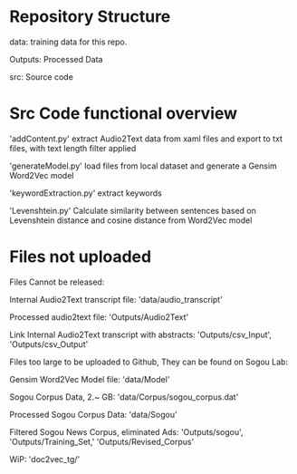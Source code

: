 # Repository Structure
data: training data for this repo.

Outputs: Processed Data

src: Source code

# Src Code functional overview
'addContent.py' extract Audio2Text data from xaml files and export to txt files, with text length filter applied

'generateModel.py' load files from local dataset and generate a Gensim Word2Vec model

'keywordExtraction.py' extract keywords 

'Levenshtein.py' Calculate similarity between sentences based on Levenshtein distance and cosine distance from Word2Vec model

# Files not uploaded
Files Cannot be released:

Internal Audio2Text transcript file: 'data/audio_transcript'

Processed audio2text file: 'Outputs/Audio2Text'

Link Internal Audio2Text transcript with abstracts: 'Outputs/csv_Input', 'Outputs/csv_Output'

Files too large to be uploaded to Github, They can be found on Sogou Lab:

Gensim Word2Vec Model file: 'data/Model'

Sogou Corpus Data, 2.~ GB: 'data/Corpus/sogou_corpus.dat'

Processed Sogou Corpus Data: 'data/Sogou'

Filtered Sogou News Corpus, eliminated Ads: 'Outputs/sogou', 'Outputs/Training_Set,' 'Outputs/Revised_Corpus'

WiP: 'doc2vec_tg/'